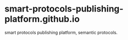 # smart-protocols-publishing-platform.github.io
smart protocols publishing platform, semantic protocols.
